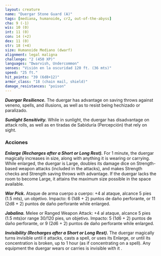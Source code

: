 ```yaml
---
layout: creature
name: "Duergar Stone Guard (A)"
tags: [mediana, humanoide, cr2, out-of-the-abyss]
cha: 9 (-1)
wis: 10 (0)
int: 11 (0)
con: 14 (+2)
dex: 11 (0)
str: 18 (+4)
size: Humanoide Mediano (dwarf)
alignment: legal maligna
challenge: "2 (450 XP)"
languages: "Dwarvish, Undercommon"
senses: "Visión en la oscuridad 120 ft. (36 mts)"
speed: "25 ft."
hit_points: "39 (6d8+12)"
armor_class: "18 (chain mail, shield)"
damage_resistances: "poison"
---
```


***Duergar Resilience.*** The duergar has advantage on saving throws against veneno, spells, and illusions, as well as to resist being hechizado or paralizado.

***Sunlight Sensitivity.*** While in sunlight, the duergar has disadvantage on attack rolls, as well as en tiradas de Sabiduría (Percepción) that rely on sight.

### Acciones

***Enlarge (Recharges after a Short or Long Rest).*** For 1 minute, the duergar magically increases in size, along with anything it is wearing or carrying. While enlarged, the duergar is Large, doubles its damage dice on Strength-based weapon attacks (included in the attacks), and makes Strength checks and Strength saving throws with advantage. If the duergar lacks the room to become Large, it attains the maximum size possible in the space available.

***War Pick.*** Ataque de arma cuerpo a cuerpo: +4 al ataque, alcance 5 pies (1.5 mts), un objetivo. Impacto: 6 (1d8 + 2) puntos de daño perforante, or 11 (2d8 + 2) puntos de daño perforante while enlarged.

***Jabalina.*** Melee or Ranged Weapon Attack: +4 al ataque, alcance 5 pies (1.5 mts)or range 30/120 pies, un objetivo. Impacto: 5 (1d6 + 2) puntos de daño perforante, or 9 (2d6 + 2) puntos de daño perforante while enlarged.

***Invisibility (Recharges after a Short or Long Rest).*** The duergar magically turns invisible until it attacks, casts a spell, or uses its Enlarge, or until its concentration is broken, up to 1 hour (as if concentrating on a spell). Any equipment the duergar wears or carries is invisible with it .